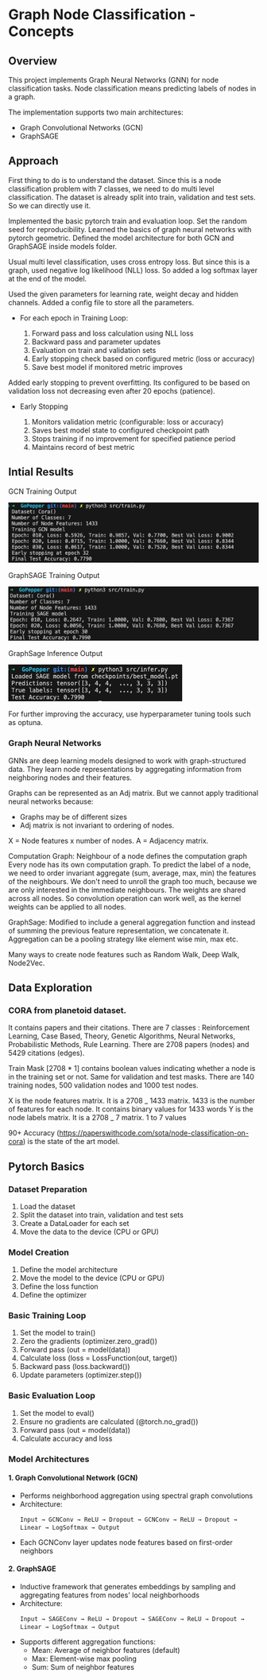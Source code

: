 # Graph Node Classification - Concepts

## Overview

This project implements Graph Neural Networks (GNN) for node classification tasks.
Node classification means predicting labels of nodes in a graph.

The implementation supports two main architectures:

- Graph Convolutional Networks (GCN)
- GraphSAGE

## Approach

First thing to do is to understand the dataset.
Since this is a node classification problem with 7 classes, we need to do multi level classification.
The dataset is already split into train, validation and test sets. So we can directly use it.

Implemented the basic pytorch train and evaluation loop.
Set the random seed for reproducibility.
Learned the basics of graph neural networks with pytorch geometric.
Defined the model architecture for both GCN and GraphSAGE inside models folder.

Usual multi level classification, uses cross entropy loss. But since this is a graph, used negative log likelihood (NLL) loss.
So added a log softmax layer at the end of the model.

Used the given parameters for learning rate, weight decay and hidden channels.
Added a config file to store all the parameters.

- For each epoch in Training Loop:

  1. Forward pass and loss calculation using NLL loss
  2. Backward pass and parameter updates
  3. Evaluation on train and validation sets
  4. Early stopping check based on configured metric (loss or accuracy)
  5. Save best model if monitored metric improves

Added early stopping to prevent overfitting. Its configured to be based on validation loss not decreasing even after 20 epochs (patience).

- Early Stopping

  1. Monitors validation metric (configurable: loss or accuracy)
  2. Saves best model state to configured checkpoint path
  3. Stops training if no improvement for specified patience period
  4. Maintains record of best metric


## Intial Results

GCN Training Output

![GCN Training](./assets/GCN.png)

GraphSAGE Training Output

![GraphSAGE Training](./assets/SAGE.png)

GraphSage Inference Output

![Inference](./assets/Inference.png)

For further improving the accuracy, use hyperparameter tuning tools such as optuna.

### Graph Neural Networks

GNNs are deep learning models designed to work with graph-structured data.
They learn node representations by aggregating information from neighboring nodes and their features.

Graphs can be represented as an Adj matrix.
But we cannot apply traditional neural networks because:

- Graphs may be of different sizes
- Adj matrix is not invariant to ordering of nodes.

X = Node features x number of nodes.
A = Adjacency matrix.

Computation Graph: Neighbour of a node defines the computation graph
Every node has its own computation graph.
To predict the label of a node, we need to order invariant aggregate (sum, average, max, min) the features of the neighbours.
We don't need to unroll the graph too much, because we are only interested in the immediate neighbours.
The weights are shared across all nodes. So convolution operation can work well, as the kernel weights can be applied to all nodes.

GraphSage: Modified to include a general aggregation function and instead of summing the previous feature representation, we concatenate it.
Aggregation can be a pooling strategy like element wise min, max etc.

Many ways to create node features such as Random Walk, Deep Walk, Node2Vec.

## Data Exploration

### CORA from planetoid dataset.

It contains papers and their citations.
There are 7 classes : Reinforcement Learning, Case Based, Theory, Genetic Algorithms, Neural Networks, Probabilistic Methods, Rule Learning.
There are 2708 papers (nodes) and 5429 citations (edges).

Train Mask [2708 * 1] contains boolean values indicating whether a node is in the training set or not.
Same for validation and test masks.
There are 140 training nodes, 500 validation nodes and 1000 test nodes.

X is the node features matrix. It is a 2708 _ 1433 matrix. 1433 is the number of features for each node. It contains binary values for 1433 words
Y is the node labels matrix. It is a 2708 _ 7 matrix. 1 to 7 values

90+ Accuracy (https://paperswithcode.com/sota/node-classification-on-cora) is the state of the art model.

## Pytorch Basics

### Dataset Preparation

1. Load the dataset
2. Split the dataset into train, validation and test sets
3. Create a DataLoader for each set
4. Move the data to the device (CPU or GPU)

### Model Creation

1. Define the model architecture
2. Move the model to the device (CPU or GPU)
3. Define the loss function
4. Define the optimizer

### Basic Training Loop

1. Set the model to train()
2. Zero the gradients (optimizer.zero_grad())
3. Forward pass (out = model(data))
4. Calculate loss (loss = LossFunction(out, target))
5. Backward pass (loss.backward())
6. Update parameters (optimizer.step())

### Basic Evaluation Loop

1. Set the model to eval()
2. Ensure no gradients are calculated (@torch.no_grad())
3. Forward pass (out = model(data))
4. Calculate accuracy and loss

### Model Architectures

#### 1. Graph Convolutional Network (GCN)

- Performs neighborhood aggregation using spectral graph convolutions
- Architecture:
  ```
  Input → GCNConv → ReLU → Dropout → GCNConv → ReLU → Dropout → Linear → LogSoftmax → Output
  ```
- Each GCNConv layer updates node features based on first-order neighbors

#### 2. GraphSAGE

- Inductive framework that generates embeddings by sampling and aggregating features from nodes' local neighborhoods
- Architecture:
  ```
  Input → SAGEConv → ReLU → Dropout → SAGEConv → ReLU → Dropout → Linear → LogSoftmax → Output
  ```
- Supports different aggregation functions:
  - Mean: Average of neighbor features (default)
  - Max: Element-wise max pooling
  - Sum: Sum of neighbor features
